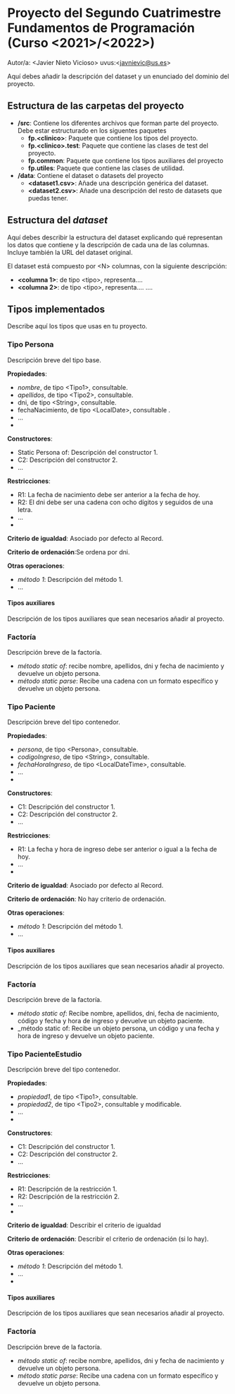# Proyecto del Segundo Cuatrimestre Fundamentos de Programación (Curso  \<2021\>/\<2022\>)
Autor/a: \<Javier Nieto Vicioso\>   uvus:\<javnievic@us.es\>

Aquí debes añadir la descripción del dataset y un enunciado del dominio del proyecto.


## Estructura de las carpetas del proyecto

* **/src**: Contiene los diferentes archivos que forman parte del proyecto. Debe estar estructurado en los siguentes paquetes
  * **fp.\<clinico\>**: Paquete que contiene los tipos del proyecto.
  * **fp.\<clinico\>.test**: Paquete que contiene las clases de test del proyecto.
  * **fp.common**: Paquete que contiene los tipos auxiliares del proyecto
  * **fp.utiles**:  Paquete que contiene las clases de utilidad. 
* **/data**: Contiene el dataset o datasets del proyecto
    * **\<dataset1.csv\>**: Añade una descripción genérica del dataset.
    * **\<dataset2.csv\>**: Añade una descripción del resto de datasets que puedas tener.
    
## Estructura del *dataset*

Aquí debes describir la estructura del dataset explicando qué representan los datos que contiene y la descripción de cada una de las columnas. Incluye también la URL del dataset original.

El dataset está compuesto por \<N\> columnas, con la siguiente descripción:

* **\<columna 1>**: de tipo \<tipo\>, representa....
* **\<columna 2>**: de tipo \<tipo\>, representa....
....

## Tipos implementados

Describe aquí los tipos que usas en tu proyecto.

### Tipo Persona
Descripción breve del tipo base.

**Propiedades**:

- _nombre_, de tipo \<Tipo1\>, consultable. 
- _apellidos_, de tipo \<Tipo2\>, consultable. 
- dni, de tipo \<String\>, consultable. 
- fechaNacimiento, de tipo \<LocalDate\>, consultable . 
- ...
- 
**Constructores**: 

- Static Persona of: Descripción del constructor 1.
- C2: Descripción del constructor 2.
- ...

**Restricciones**:
 
- R1: La fecha de nacimiento debe ser anterior a la fecha de hoy.
- R2: El dni debe ser una cadena con ocho dígitos y seguidos de una letra.
- ...
- 
**Criterio de igualdad**: Asociado por defecto al Record.

**Criterio de ordenación**:Se ordena por dni.

**Otras operaciones**:
 
-	_método 1_: Descripción del método 1.
- ...

#### Tipos auxiliares
Descripción de los tipos auxiliares que sean necesarios añadir al proyecto.

### Factoría
Descripción breve de la factoría.

- _método static of_: recibe nombre, apellidos, dni y fecha de nacimiento y devuelve un objeto persona.
-	_método static parse_: Recibe una cadena con un formato específico y devuelve un objeto  persona.

### Tipo Paciente

Descripción breve del tipo contenedor.

**Propiedades**:

- _persona_, de tipo \<Persona\>, consultable. 
- _codigoIngreso_, de tipo \<String\>, consultable.
- _fechaHoraIngreso_, de tipo \<LocalDateTime\>, consultable. 
- ...
- 
**Constructores**: 

- C1: Descripción del constructor 1.
- C2: Descripción del constructor 2.
- ...

**Restricciones**:
 
- R1: La fecha y hora de ingreso debe ser anterior o igual a la fecha de hoy.
- ...
- 
**Criterio de igualdad**: Asociado por defecto al Record.

**Criterio de ordenación**: No hay criterio de ordenación.

**Otras operaciones**:
 
-	_método 1_: Descripción del método 1.
- ...

#### Tipos auxiliares
Descripción de los tipos auxiliares que sean necesarios añadir al proyecto.

### Factoría
Descripción breve de la factoría.

- _método static of_: Recibe nombre, apellidos, dni, fecha de nacimiento, código y fecha y hora de ingreso y devuelve un objeto paciente.
-	_método static of: Recibe un objeto persona, un código y una fecha y hora de ingreso y devuelve un objeto paciente. 

### Tipo PacienteEstudio

Descripción breve del tipo contenedor.

**Propiedades**:

- _propiedad1_, de tipo \<Tipo1\>, consultable. 
- _propiedad2_, de tipo \<Tipo2\>, consultable y modificable. 
- ...
- 
**Constructores**: 

- C1: Descripción del constructor 1.
- C2: Descripción del constructor 2.
- ...

**Restricciones**:
 
- R1: Descripción de la restricción 1.
- R2: Descripción de la restricción 2.
- ...
- 
**Criterio de igualdad**: Describir el criterio de igualdad

**Criterio de ordenación**: Describir el criterio de ordenación (si lo hay).

**Otras operaciones**:
 
-	_método 1_: Descripción del método 1.
- ...
- 
#### Tipos auxiliares
Descripción de los tipos auxiliares que sean necesarios añadir al proyecto.

### Factoría
Descripción breve de la factoría.

- _método static of_: recibe nombre, apellidos, dni y fecha de nacimiento y devuelve un objeto persona.
-	_método static parse_: Recibe una cadena con un formato específico y devuelve un objeto  persona.
